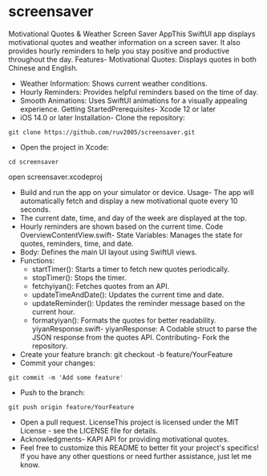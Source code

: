 # screensaver
Motivational Quotes & Weather Screen Saver AppThis SwiftUI app displays motivational quotes and weather information on a screen saver. It also provides hourly reminders to help you stay positive and productive throughout the day.
Features- Motivational Quotes: Displays quotes in both Chinese and English.
- Weather Information: Shows current weather conditions.
- Hourly Reminders: Provides helpful reminders based on the time of day.
- Smooth Animations: Uses SwiftUI animations for a visually appealing experience.
Getting StartedPrerequisites- Xcode 12 or later
- iOS 14.0 or later
Installation- Clone the repository:
```
git clone https://github.com/ruv2005/screensaver.git
```
- Open the project in Xcode:
```
cd screensaver
```
open screensaver.xcodeproj
- Build and run the app on your simulator or device.
Usage- The app will automatically fetch and display a new motivational quote every 10 seconds.
- The current date, time, and day of the week are displayed at the top.
- Hourly reminders are shown based on the current time.
Code OverviewContentView.swift- State Variables: Manages the state for quotes, reminders, time, and date.
- Body: Defines the main UI layout using SwiftUI views.
- Functions:
    - startTimer(): Starts a timer to fetch new quotes periodically.
    - stopTimer(): Stops the timer.
    - fetchyiyan(): Fetches quotes from an API.
    - updateTimeAndDate(): Updates the current time and date.
    - updateReminder(): Updates the reminder message based on the current hour.
    - formatyiyan(): Formats the quotes for better readability.
yiyanResponse.swift- yiyanResponse: A Codable struct to parse the JSON response from the quotes API.
Contributing- Fork the repository.
- Create your feature branch:
git checkout -b feature/YourFeature
- Commit your changes:
```
git commit -m 'Add some feature'
```
- Push to the branch:
```
git push origin feature/YourFeature
```
- Open a pull request.
LicenseThis project is licensed under the MIT License - see the LICENSE file for details.
- Acknowledgments- KAPI API for providing motivational quotes.
- Feel free to customize this README to better fit your project's specifics! If you have any other questions or need further assistance, just let me know.
